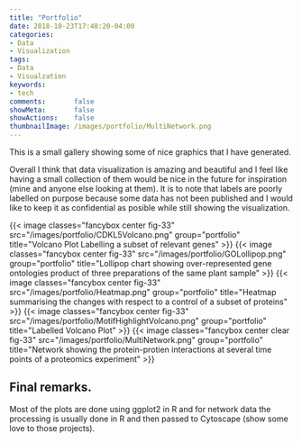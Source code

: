 ```yaml
---
title: "Portfolio"
date: 2018-10-23T17:48:20-04:00
categories:
- Data
- Visualization
tags:
- Data
- Visualzation
keywords:
- tech
comments:       false
showMeta:       false
showActions:    false
thumbnailImage: /images/portfolio/MultiNetwork.png
---
```


This is a small gallery showing some of nice graphics that I have generated.

Overall I think that data visualization is amazing and beautiful and I feel like having a small collection of them would be nice in the future for inspiration (mine and anyone else looking at them).
It is to note that labels are poorly labelled on purpose because some data has not been published and I would like to keep it as confidential as posible while still showing the visualization.

{{< image classes="fancybox center fig-33" src="/images/portfolio/CDKL5Volcano.png" group="portfolio" title="Volcano Plot Labelling a subset of relevant genes" >}}
{{< image classes="fancybox center fig-33" src="/images/portfolio/GOLollipop.png" group="portfolio" title="Lollipop chart showing over-represented gene ontologies product of three preparations of the same plant sample" >}}
{{< image classes="fancybox center fig-33" src="/images/portfolio/Heatmap.png" group="portfolio" title="Heatmap summarising the changes with respect to a control of a subset of proteins" >}}
{{< image classes="fancybox center fig-33" src="/images/portfolio/MotifHighlightVolcano.png" group="portfolio" title="Labelled Volcano Plot" >}}
{{< image classes="fancybox center clear fig-33" src="/images/portfolio/MultiNetwork.png" group="portfolio" title="Network showing the protein-protien interactions at several time points of a proteomics experiment" >}}


## Final remarks.
Most of the plots are done using ggplot2 in R and for network data the processing is usually done in R and then passed to Cytoscape (show some love to those projects).
